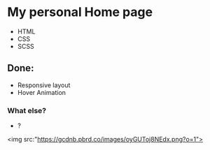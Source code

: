 <h1>My personal Home page</h1>
<ul>
    <li>HTML</li>
    <li>CSS</li>
    <li>SCSS</li>
</ul>

<h2>Done:</h2>
<ul>
    <li>Responsive layout</li>
    <li>Hover Animation</li>
</ul>

<h3>What else?</h3>
<ul>
    <li>?</li>
</ul>

<img src:"https://gcdnb.pbrd.co/images/oyGUToj8NEdx.png?o=1">
